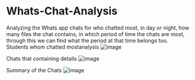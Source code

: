 # Whats-Chat-Analysis
Analyzing the Whats app chats for who chatted most, in day or night, how many files the chat contains, in which period of time the chats  are most, through this we can find what the period at that time belongs too.  
Students whom chatted mostanalysis
![image](https://user-images.githubusercontent.com/107334941/234204767-b741101e-4633-4d52-8bd8-4cafe122891b.png)

Chats that containing details
![image](https://user-images.githubusercontent.com/107334941/234205997-c7c2761b-0a05-4e68-ac29-6c990743f59d.png)

Summary of the Chats
![image](https://user-images.githubusercontent.com/107334941/234206291-dbb6f520-3efd-44c4-a384-72c49c03bbe4.png)
